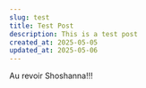 ```yaml
---
slug: test
title: Test Post
description: This is a test post
created_at: 2025-05-05
updated_at: 2025-05-06
---
```


Au revoir Shoshanna!!!

